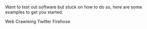 Want to test out software but stuck on how to do so, here are some examples to get you started. 

Web Crawleing
Twitter Firehose